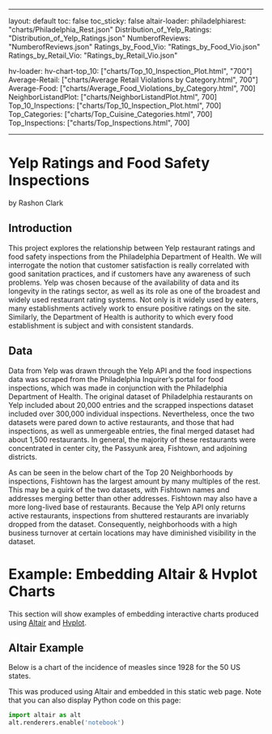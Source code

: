 
---
layout: default
toc: false
toc_sticky: false
altair-loader:
  philadelphiarest: "charts/Philadelphia_Rest.json"
  Distribution_of_Yelp_Ratings: "Distribution_of_Yelp_Ratings.json"
  NumberofReviews: "NumberofReviews.json"
  Ratings_by_Food_Vio: "Ratings_by_Food_Vio.json"
  Ratings_by_Retail_Vio: "Ratings_by_Retail_Vio.json"

  
hv-loader:
  hv-chart-top_10: ["charts/Top_10_Inspection_Plot.html", "700"]
  Average-Retail: ["charts/Average Retail Violations by Category.html", 700"]
  Average-Food: ["charts/Average_Food_Violations_by_Category.html", 700]
  NeighborListandPlot: ["charts/NeighborListandPlot.html", 700]
  Top_10_Inspections: ["charts/Top_10_Inspection_Plot.html", 700]
  Top_Categories: ["charts/Top_Cuisine_Categories.html", 700]
  Top_Inspections: ["charts/Top_Inspections.html", 700]

  
  
  
---

# Yelp Ratings and Food Safety Inspections

by Rashon Clark


## Introduction
This project explores the relationship between Yelp restaurant ratings and food safety inspections from the Philadelphia Department of Health. We will interrogate the notion that customer satisfaction is really correlated with good sanitation practices, and if customers have any awareness of such problems. Yelp was chosen because of the availability of data and its longevity in the ratings sector, as well as its role as one of the broadest and widely used restaurant rating systems. Not only is it widely used by eaters, many establishments actively work to ensure positive ratings on the site. Similarly, the Department of Health is authority to which every food establishment is subject and with consistent standards.

## Data
Data from Yelp was drawn through the Yelp API and the food inspections data was scraped from the Philadelphia Inquirer’s portal for food inspections, which was made in conjunction with the Philadelphia Department of Health. The original dataset of Philadelphia restaurants on Yelp included about 20,000 entries and the scrapped inspections dataset included over 300,000 individual inspections. Nevertheless, once the two datasets were pared down to active restaurants, and those that had inspections, as well as unmergeable entries, the final merged dataset had about 1,500 restaurants. In general, the majority of these restaurants were concentrated in center city, the Passyunk area, Fishtown, and adjoining districts.

<div id="philadelphiarest"></div>

As can be seen in the below chart of the Top 20 Neighborhoods by inspections, Fishtown has the largest amount by many multiples of the rest. This may be a quirk of the two datasets, with Fishtown names and addresses merging better than other addresses. Fishtown may also have a more long-lived base of restaurants. Because the Yelp API only returns active restaurants, inspections from shuttered restaurants are invariably dropped from the dataset. Consequently, neighborhoods with a high business turnover at certain locations may have diminished visibility in the dataset.


<div id="Top_10_Inspections"></div>




<div id="NeighborListandPlot"></div>

<div id="Distribution_of_Yelp_Ratings"></div>


# Example: Embedding Altair & Hvplot Charts

This section will show examples of embedding interactive charts produced using [Altair](https://altair-viz.github.io) and [Hvplot](https://hvplot.pyviz.org/).

## Altair Example

Below is a chart of the incidence of measles since 1928 for the 50 US states.
<div id="altair-chart-1"></div>
<div id="altair-chart-1"></div>

This was produced using Altair and embedded in this static web page. Note that you can also display Python code on this page:

```python
import altair as alt
alt.renderers.enable('notebook')
```




